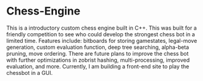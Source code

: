 # Chess-Engine

This is a introductory custom chess engine built in C++. This was built for a friendly competition to see who could develop the strongest chess bot in a limited time. Features include: bitboards for storing gamestates, legal-move generation, custom evaluation function, deep tree searching, alpha-beta pruning, move ordering. There are future plans to improve the chess bot with further optimizations in zobrist hashing, multi-processing, improved evaluation, and more. Currently, I am building a front-end site to play the chessbot in a GUI.
